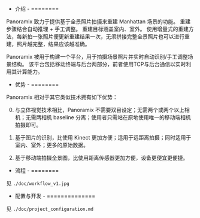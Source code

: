 - 介绍 -
========

Panoramix 致力于提供基于全景照片拍摄来重建 Manhattan 场景的功能。
重建步骤结合自动推理 + 手工调整。
重建目标涵盖室内、室外。
使用增量式的重建方法，每新拍一张照片便更新重建结果一次，无须拼接完整全景照片也可以进行重建，照片越完整，结果应该越准确。

Panoramix 被用于构建一个平台，用于拍摄场景照片并实时自动识别/手工调整场景结构。
该平台包括移动终端与后台两部分，前者使用TCP与后台通信以实时利用其计算能力。


- 优势 -
========

Panoramix 相对于其它类似技术拥有如下优势：

0. 与立体视觉技术相比，Panoramix 不需要双目设定；无需两个或两个以上相机；无需两相机 baseline 分离；使用者只需站在原地使用唯一的移动端相机拍摄即可。

1. 基于图片的识别，比使用 Kinect 更加方便；适用于远距离拍摄；同时适用于室内、室外；更多的原始数据。

2. 基于移动端拍摄全景图，比使用距离传感器更加方便，设备更便宜更便捷。


- 流程 -
========

见 `./doc/workflow_v1.jpg`


- 配置与开发 -
==============

见 `./doc/project_configuration.md`


